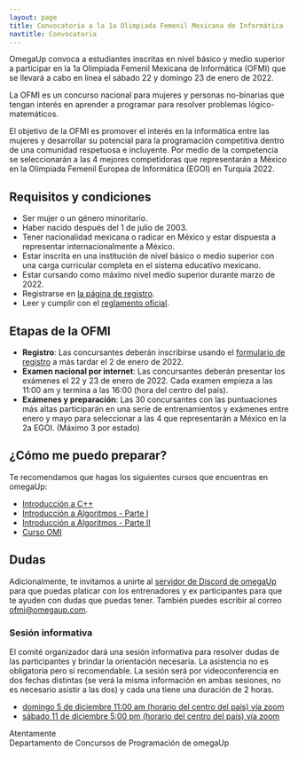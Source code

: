 ```yaml
---
layout: page
title: Convocatoria a la 1a Olimpiada Femenil Mexicana de Informática
navtitle: Convocatoria
---
```


OmegaUp convoca a estudiantes inscritas en nivel básico y medio superior a participar en la 1a Olimpiada Femenil Mexicana de Informática (OFMI) que se llevará a cabo en línea el sábado 22 y domingo 23 de enero de 2022.

La OFMI es un concurso nacional para mujeres y personas no-binarias que tengan interés en aprender a programar para resolver problemas lógico-matemáticos. 

El objetivo de la OFMI es promover el interés en la informática entre las mujeres y desarrollar su potencial para la programación competitiva dentro de una comunidad respetuosa e incluyente. Por medio de la competencia se seleccionarán a las 4 mejores competidoras que representarán a México en la Olimpiada Femenil Europea de Informática (EGOI) en Turquía 2022.

## Requisitos y condiciones

* Ser mujer o un género minoritario.
* Haber nacido después del 1 de julio de 2003.
* Tener nacionalidad mexicana o radicar en México y estar dispuesta a representar internacionalmente a México.
* Estar inscrita en una institución de nivel básico o medio superior con una carga curricular completa en el sistema educativo mexicano.
* Estar cursando como máximo nivel medio superior durante marzo de 2022.
* Registrarse en [la página de registro](registro).
* Leer y cumplir con el [reglamento oficial](reglamento).

## Etapas de la OFMI

* **Registro**: Las concursantes deberán inscribirse usando el [formulario de registro](registro) a más tardar el 2 de enero de 2022.
* **Examen nacional por internet**: Las concursantes deberán presentar los exámenes el 22 y 23 de enero de 2022. Cada examen empieza a las 11:00 am y termina a las 16:00 (hora del centro del país).
* **Exámenes y preparación**: Las 30 concursantes con las puntuaciones más altas participarán en una serie de entrenamientos y exámenes entre enero y mayo para seleccionar a las 4 que representarán a México en la 2a EGOI. (Máximo 3 por estado)

## ¿Cómo me puedo preparar?

Te recomendamos que hagas los siguientes cursos que encuentras en omegaUp:

* [Introducción a C++](https://omegaup.com/course/introduccion_a_cpp/)
* [Introducción a Algoritmos - Parte I](https://omegaup.com/course/introduccion_a_algoritmos/)
* [Introducción a Algoritmos - Parte II](https://omegaup.com/course/introduccion_a_algoritmos_ii/)
* [Curso OMI](https://omegaup.com/course/Curso-OMI/)

## Dudas

Adicionalmente, te invitamos a unirte al [servidor de Discord de omegaUp](https://discord.gg/gn6GTb4rfG) para que puedas platicar con los entrenadores y ex participantes para que te ayuden con dudas que puedas tener. También puedes escribir al correo [ofmi@omegaup.com](mailto:ofmi@omegaup.com).

### Sesión informativa

El comité organizador dará una sesión informativa para resolver dudas de las participantes y brindar la orientación necesaria. La asistencia no es obligatoria pero sí recomendable. La sesión será por videoconferencia en dos fechas distintas (se verá la misma información en ambas sesiones, no es necesario asistir a las dos) y cada una tiene una duración de 2 horas.

* [domingo 5 de diciembre 11:00 am (horario del centro del país) vía zoom](https://zoom.us/j/98969742539?pwd=MEl6ZVRzNzkrUjhpNk85NGowbGhpdz09)
* [sábado 11 de diciembre 5:00 pm (horario del centro del país) vía zoom](https://zoom.us/j/97862872695?pwd=R1JZMlNLTGVPUDJqcjgrTks1NTdudz09)

Atentamente  
Departamento de Concursos de Programación de omegaUp

